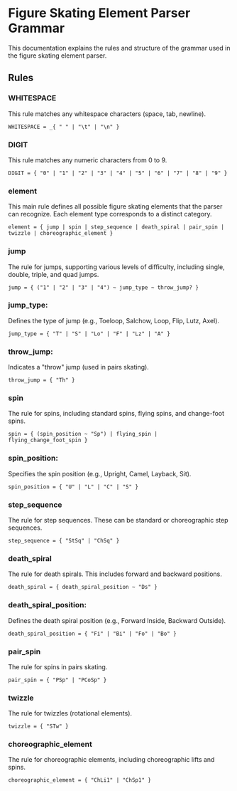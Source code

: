 # Figure Skating Element Parser Grammar

This documentation explains the rules and structure of the grammar used in the figure skating element parser.

## Rules

### WHITESPACE

This rule matches any whitespace characters (space, tab, newline).

```plaintext
WHITESPACE = _{ " " | "\t" | "\n" }
```

### DIGIT

This rule matches any numeric characters from 0 to 9.

```plaintext
DIGIT = { "0" | "1" | "2" | "3" | "4" | "5" | "6" | "7" | "8" | "9" }
```

### element

This main rule defines all possible figure skating elements that the parser can recognize. Each element type corresponds to a distinct category.

```plaintext
element = { jump | spin | step_sequence | death_spiral | pair_spin | twizzle | choreographic_element }
```

### jump

The rule for jumps, supporting various levels of difficulty, including single, double, triple, and quad jumps.

```plaintext
jump = { ("1" | "2" | "3" | "4") ~ jump_type ~ throw_jump? }
```

### jump_type: 
Defines the type of jump (e.g., Toeloop, Salchow, Loop, Flip, Lutz, Axel).

```plaintext
jump_type = { "T" | "S" | "Lo" | "F" | "Lz" | "A" }
```

### throw_jump:
Indicates a "throw" jump (used in pairs skating).

```plaintext
throw_jump = { "Th" }
```

### spin

The rule for spins, including standard spins, flying spins, and change-foot spins.

```plaintext
spin = { (spin_position ~ "Sp") | flying_spin | flying_change_foot_spin }
```

### spin_position:
Specifies the spin position (e.g., Upright, Camel, Layback, Sit).

```plaintext
spin_position = { "U" | "L" | "C" | "S" }
```

### step_sequence

The rule for step sequences. These can be standard or choreographic step sequences.

```plaintext
step_sequence = { "StSq" | "ChSq" }
```

### death_spiral

The rule for death spirals. This includes forward and backward positions.

```plaintext
death_spiral = { death_spiral_position ~ "Ds" }
```

### death_spiral_position:
Defines the death spiral position (e.g., Forward Inside, Backward Outside).

```plaintext
death_spiral_position = { "Fi" | "Bi" | "Fo" | "Bo" }
```

### pair_spin

The rule for spins in pairs skating.

```plaintext
pair_spin = { "PSp" | "PCoSp" }
```

### twizzle

The rule for twizzles (rotational elements).

```plaintext
twizzle = { "STw" }
```

### choreographic_element

The rule for choreographic elements, including choreographic lifts and spins.

```plaintext
choreographic_element = { "ChLi1" | "ChSp1" }
```
